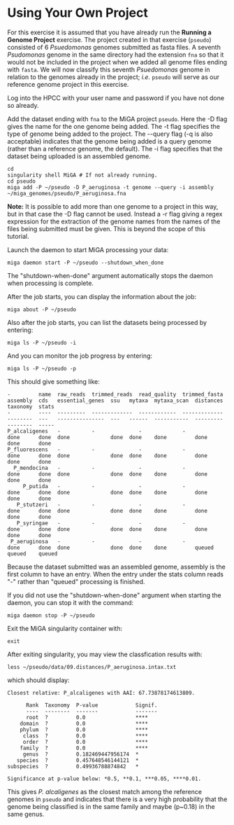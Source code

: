 # Using Your Own Project

For this exercise it is assumed that you have already run the **Running a Genome Project** exercise. The project created in that exercise \(`pseudo`\) consisted of 6 _Psuedomonas_ genomes submitted as fasta files. A seventh _Psudomonas_ genome in the same directory had the extension `fna` so that it would not be included in the project when we added all genome files ending with `fasta`. We will now classify this seventh _Psuedomonas_ genome in relation to the genomes already in the project; _i.e._ `pseudo` will serve as our reference genome project in this exercise.

Log into the HPCC with your user name and password if you have not done so already.

Add the dataset ending with `fna` to the MiGA project `pseudo`. Here the -D flag gives the name for the one genome being added. The -t flag specifies the type of genome being added to the project. The --query flag \(-q is also acceptable\) indicates that the genome being added is a query genome \(rather than a reference genome, the default\). The -i flag specifies that the dataset being uploaded is an assembled genome.

```text
cd
singularity shell MiGA # If not already running.
cd pseudo
miga add -P ~/pseudo -D P_aeruginosa -t genome --query -i assembly ~/miga_genomes/pseudo/P_aeruginosa.fna
```

**Note:** It is possible to add more than one genome to a project in this way, but in that case the -D flag cannot be used. Instead a -r flag giving a regex expression for the extraction of the genome names from the names of the files being submitted must be given. This is beyond the scope of this tutorial.

Launch the daemon to start MiGA processing your data:

```text
miga daemon start -P ~/pseudo --shutdown_when_done
```

The "shutdown-when-done" argument automatically stops the daemon when processing is complete.

After the job starts, you can display the information about the job:

```text
miga about -P ~/pseudo
```

Also after the job starts, you can list the datasets being processed by entering:

```text
miga ls -P ~/pseudo -i
```

And you can monitor the job progress by entering:

```text
miga ls -P ~/pseudo -p
```

This should give something like:

```text
-         name  raw_reads  trimmed_reads  read_quality  trimmed_fasta  assembly  cds   essential_genes  ssu   mytaxa  mytaxa_scan  distances  taxonomy  stats
-         ----  ---------  -------------  ------------  -------------  --------  ---   ---------------  ---   ------  -----------  ---------  --------  -----
P_alcaligenes   -          -              -             -              done      done  done             done  done    done         done       done      done
P_fluorescens   -          -              -             -              done      done  done             done  done    done         done       done      done
  P_mendocina   -          -              -             -              done      done  done             done  done    done         done       done      done
     P_putida   -          -              -             -              done      done  done             done  done    done         done       done      done
   P_stutzeri   -          -              -             -              done      done  done             done  done    done         done       done      done
   P_syringae   -          -              -             -              done      done  done             done  done    done         done       done      done
 P_aeruginosa   -          -              -             -              done      done  done             done  done    done         queued     queued    queued
```

Because the dataset submitted was an assembled genome, assembly is the first column to have an entry. When the entry under the stats column reads "-" rather than "queued" processing is finished.

If you did not use the "shutdown-when-done" argument when starting the daemon, you can stop it with the command:

```text
miga daemon stop -P ~/pseudo
```

Exit the MiGA singularity container with:

```text
exit
```

After exiting singularity, you may view the classfication results with:

```text
less ~/pseudo/data/09.distances/P_aeruginosa.intax.txt
```

which should display:

```text
Closest relative: P_alcaligenes with AAI: 67.73878174613809.

      Rank  Taxonomy  P-value            Signif.
      ----  --------  -------            -------
      root  ?         0.0                ****
    domain  ?         0.0                ****
    phylum  ?         0.0                ****
     class  ?         0.0                ****
     order  ?         0.0                ****
    family  ?         0.0                ****
     genus  ?         0.182469447956174  *
   species  ?         0.457648546144121  *
subspecies  ?         0.49936788874842   *

Significance at p-value below: *0.5, **0.1, ***0.05, ****0.01.
```

This gives _P. alcaligenes_ as the closest match among the reference genomes in `pseudo` and indicates that there is a very high probability that the genome being classified is in the same family and maybe \(p~0.18\) in the same genus.

